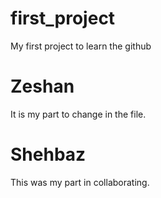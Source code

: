 # first_project
My first project to learn the github

# Zeshan 

 It is my part to change in the file.
 
 
# Shehbaz 
 
 This was my part in collaborating. 
